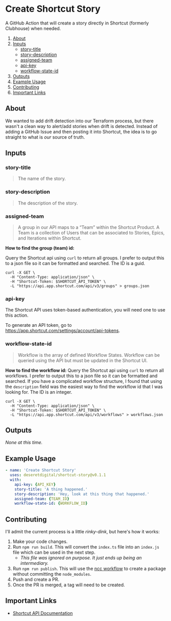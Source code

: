 # Create Shortcut Story

A GitHub Action that will create a story directly in Shortcut (formerly Clubhouse) when needed. 

1. [About](#about)
2. [Inputs](#inputs)
    * [story-title](#story-title)
    * [story-description](#story-description)
    * [assigned-team](#assigned-team)
    * [api-key](#api-key)
    * [workflow-state-id](#workflow-state-id)
3. [Outputs](#outputs)
4. [Example Usage](#example-usage)
5. [Contributing](#contributing)
6. [Important Links](#important-links)

## About

We wanted to add drift detection into our Terraform process, but there wasn't a clean way to alert/add stories when drift is detected. Instead of adding a GitHub Issue and then posting it into Shortcut, the idea is to go straight to what is _our_ source of truth. 

## Inputs

### story-title

> The name of the story.

### story-description

> The description of the story.

### assigned-team

> A group in our API maps to a “Team” within the Shortcut Product. A Team is a collection of Users that can be associated to Stories, Epics, and Iterations within Shortcut.

**How to find the group (team) id:**

Query the Shortcut api using `curl` to return all groups. I prefer to output this to a json file so it can be formatted and searched. The ID is a guid. 

```console
curl -X GET \
  -H "Content-Type: application/json" \
  -H "Shortcut-Token: $SHORTCUT_API_TOKEN" \
  -L "https://api.app.shortcut.com/api/v3/groups" > groups.json
```

### api-key

The Shortcut API uses token-based authentication, you will need one to use this action.

To generate an API token, go to https://app.shortcut.com/settings/account/api-tokens.

### workflow-state-id

> Workflow is the array of defined Workflow States. Workflow can be queried using the API but must be updated in the Shortcut UI.

**How to find the workflow id:**
Query the Shortcut api using `curl` to return all workflows. I prefer to output this to a json file so it can be formatted and searched. If you have a complicated workflow structure, I found that using the `description` field was the easiest way to find the workflow id that I was looking for. The ID is an integer.

```console
curl -X GET \
  -H "Content-Type: application/json" \
  -H "Shortcut-Token: $SHORTCUT_API_TOKEN" \
  -L "https://api.app.shortcut.com/api/v3/workflows" > workflows.json
```

## Outputs

*None at this time.*

## Example Usage

```yaml
- name: 'Create Shortcut Story'
  uses: deseretdigital/shortcut-story@v0.1.1
  with:
    api-key: {API_KEY}
    story-title: 'A thing happened.'
    story-description: 'Hey, look at this thing that happened.'
    assigned-team: {TEAM_ID}
    workflow-state-id: {WORKFLOW_ID}
```

## Contributing

I'll admit the current process is a little *rinky-dink*, but here's how it works:

1. Make your code changes.
2. Run `npm run build`. This will convert the `index.ts` file into an `index.js` file which can be used in the next step.
    * *This file was ignored on purpose. It just ends up being an intermediary.*
3. Run `npm run publish`. This will use the [ncc workflow](https://docs.github.com/en/actions/creating-actions/creating-a-javascript-action#commit-tag-and-push-your-action-to-github) to create a package without committing the `node_modules`.
4. Push and create a PR. 
5. Once the PR is merged, a tag will need to be created.

## Important Links
- [Shortcut API Documentation](https://developer.shortcut.com/api/rest/v3#Create-Story)